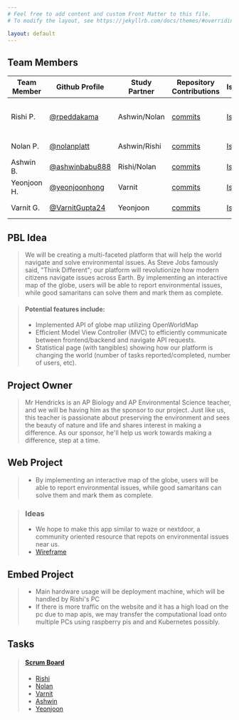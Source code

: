 ```yaml
---
# Feel free to add content and custom Front Matter to this file.
# To modify the layout, see https://jekyllrb.com/docs/themes/#overriding-theme-defaults

layout: default
---
```


<!-- <table>
    <colgroup>
        <col />
        <col />
        <col />
        <col />
        <col />
        <col />
    </colgroup>
    <thead>
        <tr class="header">
            <th>Team Member</th>
            <th>Github Profile</th>
            <th>Study Partner</th>
            <th>Repository Contributions</th>
            <th>Issues</th>
            <th>Roles</th>
        </tr>
    </thead>
        <tbody>
            <tr>
                <td>Nolan P.</td>
                <td><a href="https://github.com/nolanplatt) | Ashwin/Rishi | [commits](https://github.com/nolanplatt/AP-CSA-T3/commits?author=nolanplatt">@nolanplatt</a></td>
                <td>Ashwin/Rishi</td>
                <td><a href="https://github.com/nolanplatt/AP-CSA-T3/commits?author=nolanplatt">Commits</a></td>
                <td><a href="https://github.com/rpeddakama/AP-CSA-T3/projects/1?card_filter_query=assignee%3Anolanplatt">Issues</a></td>
                <td>Deployment Manager</td>
                </tr>
                </td>
            </tr>
        </tbody>
</table> -->

## Team Members

| Team Member | Github Profile                                     | Study Partner | Repository Contributions                                                        | Issues                                                                                                  | Role                       |
| ----------- | -------------------------------------------------- | ------------- | ------------------------------------------------------------------------------- | ------------------------------------------------------------------------------------------------------- | -------------------------- |
| Rishi P.    | [@rpeddakama](https://github.com/rpeddakama)       | Ashwin/Nolan  | [commits](https://github.com/nolanplatt/AP-CSA-T3/commits?author=rpeddakama)    | [Issues](https://github.com/rpeddakama/AP-CSA-T3/projects/1?card_filter_query=assignee%3Arpeddakama)    | Team Leader & Scrum Master |
| Nolan P.    | [@nolanplatt](https://github.com/nolanplatt)       | Ashwin/Rishi  | [commits](https://github.com/nolanplatt/AP-CSA-T3/commits?author=nolanplatt)    | [Issues](https://github.com/rpeddakama/AP-CSA-T3/projects/1?card_filter_query=assignee%3Anolanplatt)    | Deployment Manager         |
| Ashwin B.   | [@ashwinbabu888](https://github.com/ashwinbabu888) | Rishi/Nolan   | [commits](https://github.com/nolanplatt/AP-CSA-T3/commits?author=ashwinbabu888) | [Issues](https://github.com/rpeddakama/AP-CSA-T3/projects/1?card_filter_query=assignee%3Aashwinbabu888) | GitHub Admin               |
| Yeonjoon H. | [@yeonjoonhong](https://github.com/yeonjoonhong)   | Varnit        | [commits](https://github.com/nolanplatt/AP-CSA-T3/commits?author=yeonjoonhong)  | [Issues](https://github.com/rpeddakama/AP-CSA-T3/projects/1?card_filter_query=assignee%3Ayeonjoonhong)  | Frontend Developer         |
| Varnit G.   | [@VarnitGupta24](https://github.com/VarnitGupta24) | Yeonjoon      | [commits](https://github.com/nolanplatt/AP-CSA-T3/commits?author=VarnitGupta24) | [Issues](https://github.com/rpeddakama/AP-CSA-T3/projects/1?card_filter_query=assignee%3AVarnitGupta24) | Frontend Developer         |

## PBL Idea

> We will be creating a multi-faceted platform that will help the world navigate and solve environmental issues. As Steve Jobs famously said, "Think Different"; our platform will revolutionize how modern citizens navigate issues across Earth. By implementing an interactive map of the globe, users will be able to report environmental issues, while good samaritans can solve them and mark them as complete.

> #### Potential features include:
>
> - Implemented API of globe map utilizing OpenWorldMap
> - Efficient Model View Controller (MVC) to efficiently communicate between frontend/backend and navigate API requests.
> - Statistical page (with tangibles) showing how our platform is changing the world (number of tasks reported/completed, number of users, etc).

## Project Owner

> Mr Hendricks is an AP Biology and AP Environmental Science teacher, and we will be having him as the sponsor to our project. Just like us, this teacher is passionate about preserving the environment and sees the beauty of nature and life and shares interest in making a difference. As our sponsor, he'll help us work towards making a difference, step at a time.

## Web Project

> - By implementing an interactive map of the globe, users will be able to report environmental issues, while good samaritans can solve them and mark them as complete.

> ### Ideas
>
> - We hope to make this app similar to waze or nextdoor, a community oriented resource that repots on environmental issues near us.
> - [Wireframe](https://www.figma.com/file/tpYBRxdaWXlTMiIqnNVG4B/Wireframe)

## Embed Project

> - Main hardware usage will be deployment machine, which will be handled by Rishi's PC
> - If there is more traffic on the website and it has a high load on the pc due to map apis, we may transfer the computational load onto multiple PCs using raspberry pis and and Kubernetes possibly.

## Tasks

> #### [Scrum Board](https://github.com/rpeddakama/AP-CSA-T3/projects/1)
>
> - [Rishi](https://github.com/rpeddakama/AP-CSA-T3/issues/16)
> - [Nolan](https://github.com/rpeddakama/AP-CSA-T3/issues/15)
> - [Varnit](https://github.com/rpeddakama/AP-CSA-T3/issues/14)
> - [Ashwin](https://github.com/rpeddakama/AP-CSA-T3/issues/12)
> - [Yeonjoon](https://github.com/rpeddakama/AP-CSA-T3/issues/13)
